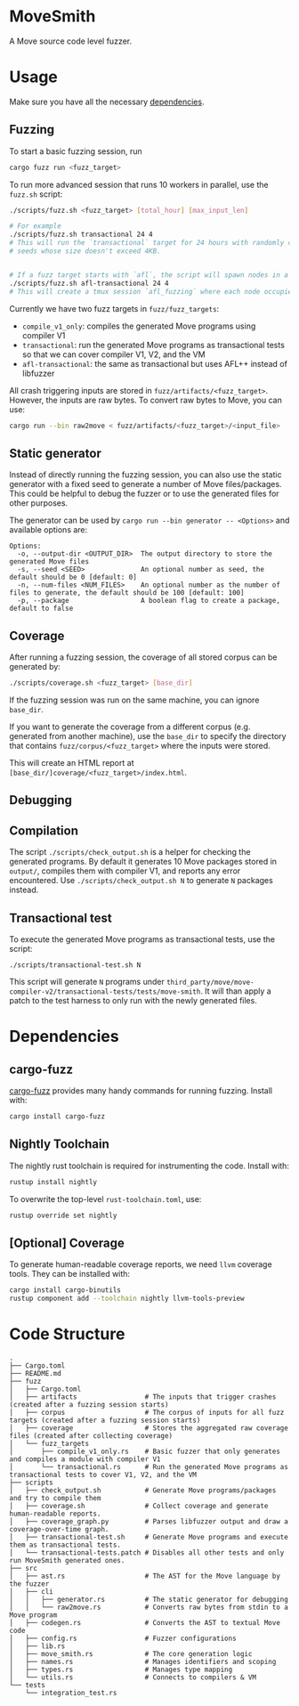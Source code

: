 # MoveSmith

A Move source code level fuzzer.

# Usage

Make sure you have all the necessary [dependencies](#dependencies).

## Fuzzing

To start a basic fuzzing session, run
```bash
cargo fuzz run <fuzz_target>
```

To run more advanced session that runs 10 workers in parallel, use the `fuzz.sh` script:
```bash
./scripts/fuzz.sh <fuzz_target> [total_hour] [max_input_len]

# For example
./scripts/fuzz.sh transactional 24 4
# This will run the `transactional` target for 24 hours with randomly created
# seeds whose size doesn't exceed 4KB.


# If a fuzz target starts with `afl`, the script will spawn nodes in a tmux session:
./scripts/fuzz.sh afl-transactional 24 4
# This will create a tmux session `afl_fuzzing` where each node occupies a window.
```


Currently we have two fuzz targets in `fuzz/fuzz_targets`:

* `compile_v1_only`: compiles the generated Move programs using compiler V1
* `transactional`: run the generated Move programs as transactional tests so that we can cover compiler V1, V2, and the VM
* `afl-transactional`: the same as transactional but uses AFL++ instead of libfuzzer

All crash triggering inputs are stored in `fuzz/artifacts/<fuzz_target>`.  However, the inputs are raw bytes. To convert raw bytes to Move, you can use:
```bash
cargo run --bin raw2move < fuzz/artifacts/<fuzz_target>/<input_file>
```

## Static generator

Instead of directly running the fuzzing session, you can also use the static generator with a fixed seed to generate a number of Move files/packages. This could be helpful to debug the fuzzer or to use the generated files for other purposes.

The generator can be used by `cargo run --bin generator -- <Options>` and available options are:

```
Options:
  -o, --output-dir <OUTPUT_DIR>  The output directory to store the generated Move files
  -s, --seed <SEED>              An optional number as seed, the default should be 0 [default: 0]
  -n, --num-files <NUM_FILES>    An optional number as the number of files to generate, the default should be 100 [default: 100]
  -p, --package                  A boolean flag to create a package, default to false
```
## Coverage

After running a fuzzing session, the coverage of all stored corpus can be generated by:
```bash
./scripts/coverage.sh <fuzz_target> [base_dir]
```

If the fuzzing session was run on the same machine, you can ignore `base_dir`.

If you want to generate the coverage from a different corpus (e.g. generated from another machine),
use the `base_dir` to specify the directory that contains `fuzz/corpus/<fuzz_target>` where the inputs were stored.

This will create an HTML report at `[base_dir/]coverage/<fuzz_target>/index.html`.

## Debugging

## Compilation

The script `./scripts/check_output.sh` is a helper for checking the generated programs.
By default it generates 10 Move packages stored in `output/`, compiles them with compiler V1, and reports any error encountered.
Use `./scripts/check_output.sh N` to generate `N` packages instead.

## Transactional test

To execute the generated Move programs as transactional tests, use the script:
```
./scripts/transactional-test.sh N
```

This script will generate `N` programs under `third_party/move/move-compiler-v2/transactional-tests/tests/move-smith`.
It will than apply a patch to the test harness to only run with the newly generated files.

# Dependencies

## cargo-fuzz

[cargo-fuzz][cargo-fuzz] provides many handy commands for running fuzzing. Install with:
```bash
cargo install cargo-fuzz
```

## Nightly Toolchain

The nightly rust toolchain is required for instrumenting the code. Install with:
```bash
rustup install nightly
```

To overwrite the top-level `rust-toolchain.toml`, use:
```bash
rustup override set nightly
```

## [Optional] Coverage

To generate human-readable coverage reports, we need `llvm` coverage tools.
They can be installed with:
```bash
cargo install cargo-binutils
rustup component add --toolchain nightly llvm-tools-preview
```

# Code Structure

```
.
├── Cargo.toml
├── README.md
├── fuzz
│   ├── Cargo.toml
│   ├── artifacts                 # The inputs that trigger crashes (created after a fuzzing session starts)
│   ├── corpus                    # The corpus of inputs for all fuzz targets (created after a fuzzing session starts)
│   ├── coverage                  # Stores the aggregated raw coverage files (created after collecting coverage)
│   └── fuzz_targets
│       ├── compile_v1_only.rs    # Basic fuzzer that only generates and compiles a module with compiler V1
│       └── transactional.rs      # Run the generated Move programs as transactional tests to cover V1, V2, and the VM
├── scripts
│   ├── check_output.sh           # Generate Move programs/packages and try to compile them
│   ├── coverage.sh               # Collect coverage and generate human-readable reports.
│   ├── coverage_graph.py         # Parses libfuzzer output and draw a coverage-over-time graph.
│   ├── transactional-test.sh     # Generate Move programs and execute them as transactional tests.
│   └── transactional-tests.patch # Disables all other tests and only run MoveSmith generated ones.
├── src
│   ├── ast.rs                    # The AST for the Move language by the fuzzer
│   ├── cli
│   │   ├── generator.rs          # The static generator for debugging
│   │   └── raw2move.rs           # Converts raw bytes from stdin to a Move program
│   ├── codegen.rs                # Converts the AST to textual Move code
│   ├── config.rs                 # Fuzzer configurations
│   ├── lib.rs
│   ├── move_smith.rs             # The core generation logic
│   ├── names.rs                  # Manages identifiers and scoping
│   ├── types.rs                  # Manages type mapping
│   └── utils.rs                  # Connects to compilers & VM
└── tests
    └── integration_test.rs
```


[cargo-fuzz]: https://github.com/rust-fuzz/cargo-fuzz
